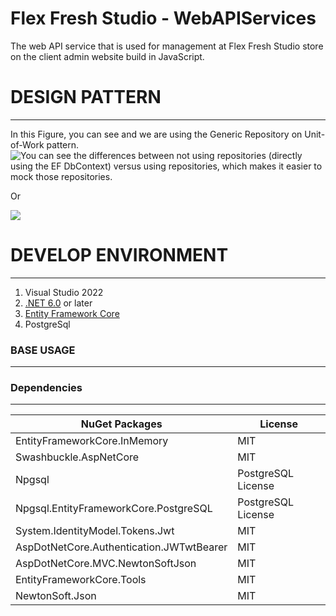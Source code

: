# Flex Fresh Studio - WebAPIServices

The web API service that is used for management at Flex Fresh Studio store on the client admin website build in JavaScript.

# DESIGN PATTERN
-----
In this Figure, you can see and we are using the Generic Repository on Unit-of-Work pattern. 
![You can see the differences between not using repositories (directly using the EF DbContext) versus using repositories, which makes it easier to mock those repositories.](https://docs.microsoft.com/en-us/dotnet/architecture/microservices/microservice-ddd-cqrs-patterns/media/infrastructure-persistence-layer-implementation-entity-framework-core/custom-repo-versus-db-context.png)

Or 

![](https://miro.medium.com/max/1400/1*XnEPuZmUZRVJxKhFr7Avig.png)

# DEVELOP ENVIRONMENT
-----
1. Visual Studio 2022
2. [.NET 6.0](https://docs.microsoft.com/en-us/dotnet/core/whats-new/dotnet-6) or later
3. [Entity Framework Core](https://docs.microsoft.com/en-us/ef/core/)
3. PostgreSql

### BASE USAGE
-----

### Dependencies
-----
| NuGet Packages | License |
| --- | --- |
| EntityFrameworkCore.InMemory | MIT |
| Swashbuckle.AspNetCore | MIT |
| Npgsql | PostgreSQL License |
| Npgsql.EntityFrameworkCore.PostgreSQL | PostgreSQL License |
| System.IdentityModel.Tokens.Jwt | MIT |
| AspDotNetCore.Authentication.JWTwtBearer | MIT |
| AspDotNetCore.MVC.NewtonSoftJson | MIT |
| EntityFrameworkCore.Tools | MIT |
| NewtonSoft.Json | MIT |